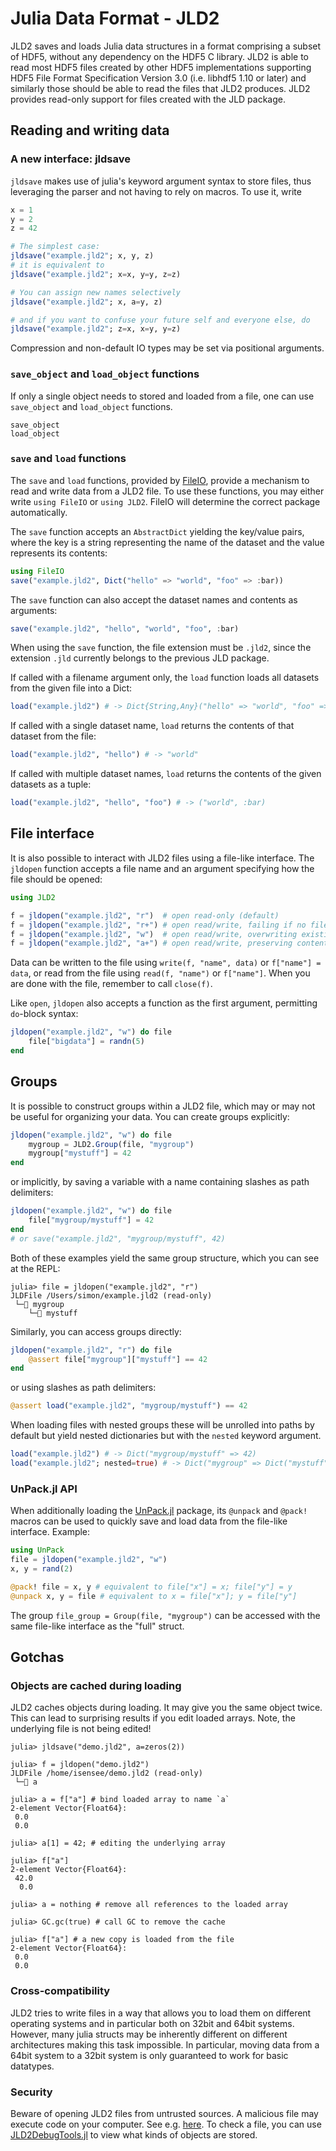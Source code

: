 # Julia Data Format - JLD2

JLD2 saves and loads Julia data structures in a format comprising a subset of HDF5, without any dependency on the HDF5 C library. 
JLD2 is able to read most HDF5 files created by other HDF5 implementations supporting HDF5 File Format Specification Version 3.0 (i.e. libhdf5 1.10 or later) and similarly those should be able to read the files that JLD2 produces. JLD2 provides read-only support for files created with the JLD package.

## Reading and writing data

### A new interface: jldsave

`jldsave` makes use of julia's keyword argument syntax to store files,
thus leveraging the parser and not having to rely on macros. To use it, write

```julia
x = 1
y = 2
z = 42

# The simplest case:
jldsave("example.jld2"; x, y, z)
# it is equivalent to 
jldsave("example.jld2"; x=x, y=y, z=z)

# You can assign new names selectively
jldsave("example.jld2"; x, a=y, z)

# and if you want to confuse your future self and everyone else, do
jldsave("example.jld2"; z=x, x=y, y=z)
```

Compression and non-default IO types may be set via positional arguments.
### `save_object` and `load_object` functions

If only a single object needs to stored and loaded from a file, one can use
`save_object` and `load_object` functions.

```@docs
save_object
load_object
```

### `save` and `load` functions

The `save` and `load` functions, provided by [FileIO](https://github.com/JuliaIO/FileIO.jl), provide a mechanism to read and write data from a JLD2 file. To use these functions, you may either write `using FileIO` or `using JLD2`. FileIO will determine the correct package automatically.

The `save` function accepts an `AbstractDict` yielding the key/value pairs, where the key is a string representing the name of the dataset and the value represents its contents:

```julia
using FileIO
save("example.jld2", Dict("hello" => "world", "foo" => :bar))
```

The `save` function can also accept the dataset names and contents as arguments:

```julia
save("example.jld2", "hello", "world", "foo", :bar)
```

When using the `save` function, the file extension must be `.jld2`, since the extension `.jld` currently belongs to the previous JLD package.

If called with a filename argument only, the `load` function loads all datasets from the given file into a Dict:

```julia
load("example.jld2") # -> Dict{String,Any}("hello" => "world", "foo" => :bar)
```

If called with a single dataset name, `load` returns the contents of that dataset from the file:

```julia
load("example.jld2", "hello") # -> "world"
```

If called with multiple dataset names, `load` returns the contents of the given datasets as a tuple:

```julia
load("example.jld2", "hello", "foo") # -> ("world", :bar)
```

## File interface

It is also possible to interact with JLD2 files using a file-like interface. The `jldopen` function accepts a file name and an argument specifying how the file should be opened:

```julia
using JLD2

f = jldopen("example.jld2", "r")  # open read-only (default)
f = jldopen("example.jld2", "r+") # open read/write, failing if no file exists
f = jldopen("example.jld2", "w")  # open read/write, overwriting existing file
f = jldopen("example.jld2", "a+") # open read/write, preserving contents of existing file or creating a new file
```

Data can be written to the file using `write(f, "name", data)` or `f["name"] = data`, or read from the file using `read(f, "name")` or `f["name"]`. When you are done with the file, remember to call `close(f)`.

Like `open`, `jldopen` also accepts a function as the first argument, permitting `do`-block syntax:

```julia
jldopen("example.jld2", "w") do file
    file["bigdata"] = randn(5)
end
```

## Groups

It is possible to construct groups within a JLD2 file, which may or may not be useful for organizing your data. You can create groups explicitly:

```julia
jldopen("example.jld2", "w") do file
    mygroup = JLD2.Group(file, "mygroup")
    mygroup["mystuff"] = 42
end
```

or implicitly, by saving a variable with a name containing slashes as path delimiters:

```julia
jldopen("example.jld2", "w") do file
    file["mygroup/mystuff"] = 42
end
# or save("example.jld2", "mygroup/mystuff", 42)
```

Both of these examples yield the same group structure, which you can see at the REPL:

```julia-repl
julia> file = jldopen("example.jld2", "r")
JLDFile /Users/simon/example.jld2 (read-only)
 └─📂 mygroup
    └─🔢 mystuff
```

Similarly, you can access groups directly:

```julia
jldopen("example.jld2", "r") do file
    @assert file["mygroup"]["mystuff"] == 42
end
```

or using slashes as path delimiters:

```julia
@assert load("example.jld2", "mygroup/mystuff") == 42
```

When loading files with nested groups these will be unrolled into paths by default but
yield nested dictionaries but with the `nested` keyword argument.
```julia
load("example.jld2") # -> Dict("mygroup/mystuff" => 42)
load("example.jld2"; nested=true) # -> Dict("mygroup" => Dict("mystuff" => 42))
```

### UnPack.jl API

When additionally loading the [UnPack.jl](https://github.com/mauro3/UnPack.jl) package, its `@unpack` and `@pack!` macros can be used to quickly save and load data from the file-like interface. Example:

```julia
using UnPack
file = jldopen("example.jld2", "w")
x, y = rand(2)

@pack! file = x, y # equivalent to file["x"] = x; file["y"] = y
@unpack x, y = file # equivalent to x = file["x"]; y = file["y"]
```

The group `file_group = Group(file, "mygroup")` can be accessed with the same file-like interface as the "full" struct.

## Gotchas

### Objects are cached during loading
JLD2 caches objects during loading. It may give you the same object twice.
This can lead to surprising results if you edit loaded arrays. Note, the underlying file is not being edited!
```julia-repl
julia> jldsave("demo.jld2", a=zeros(2))

julia> f = jldopen("demo.jld2")
JLDFile /home/isensee/demo.jld2 (read-only)
 └─🔢 a

julia> a = f["a"] # bind loaded array to name `a`
2-element Vector{Float64}:
 0.0
 0.0

julia> a[1] = 42; # editing the underlying array

julia> f["a"]
2-element Vector{Float64}:
 42.0
  0.0

julia> a = nothing # remove all references to the loaded array

julia> GC.gc(true) # call GC to remove the cache

julia> f["a"] # a new copy is loaded from the file
2-element Vector{Float64}:
 0.0
 0.0
```

### Cross-compatibility
JLD2 tries to write files in a way that allows you to load them on different operating systems and in particular both on 32bit and 64bit systems.
However, many julia structs may be inherently different on different architectures making this task impossible.
In particular, moving data from a 64bit system to a 32bit system is only guaranteed to work for basic datatypes.

### Security
Beware of opening JLD2 files from untrusted sources. A malicious file may execute code on your computer. See e.g. [here](https://github.com/JuliaIO/JLD2.jl/issues/117). To check a file, you can use [JLD2DebugTools.jl](https://github.com/JonasIsensee/JLD2DebugTools.jl) to view what kinds of objects are stored.